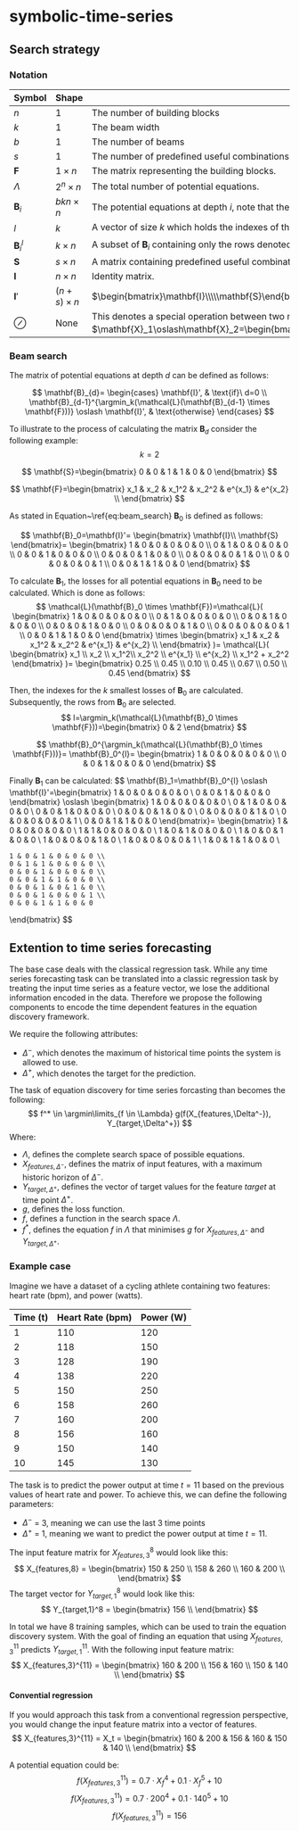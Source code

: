 # symbolic-time-series

## Search strategy

### Notation
|Symbol|Shape|Description|
|---|---|---|
|$n$|$1$|The number of building blocks|
|$k$|$1$|The beam width|
|$b$|$1$|The number of beams|
|$s$|$1$|The number of predefined useful combinations|
|$\mathbf{F}$|$1\times n$|The matrix representing the building blocks.|
|$\Lambda$|$2^n\times n$|The total number of potential equations.|
|$\mathbf{B}_i$|$bkn\times n$|The potential equations at depth $i$, note that the shape represents an upper bound and is usually smaller due to duplicates.|
|$l$|$k$|A vector of size $k$ which holds the indexes of the rows of $\mathbf{B}_i$ which produce the lowest losses.|
|$\mathbf{B}_i^{l}$|$k\times n$|A subset of $\mathbf{B}_i$ containing only the rows denoted in $l$.|
|$\mathbf{S}$|$s\times n$|A matrix containing predefined useful combination of building blocks.|
|$\mathbf{I}$|$n\times n$|Identity matrix.|
|$\mathbf{I}'$|$(n+s)\times n$|$\begin{bmatrix}\mathbf{I}\\\\\mathbf{S}\end{bmatrix}$|
|$\oslash$|None|This denotes a special operation between two matrices $\mathbf{X}_1$ and $\mathbf{X}_2$, which are required to have the same shape in dimension 1. It represents:<br>$\mathbf{X}_1\oslash\mathbf{X}_2=\begin{bmatrix}\mathbf{X}_1^0\mid\mathbf{X}_2\\\\\dots\\\\\mathbf{X}_1^n\mid\mathbf{X}_2\end{bmatrix}$|

### Beam search

The matrix of potential equations at depth $d$ can be defined as follows:

$$
    \mathbf{B}_{d}=
    \begin{cases}
      \mathbf{I}', & \text{if}\ d=0 \\
      \mathbf{B}_{d-1}^{\argmin_k(\mathcal{L}(\mathbf{B}_{d-1} \times \mathbf{F}))} \oslash \mathbf{I}', & \text{otherwise}
    \end{cases}
$$

To illustrate to the process of calculating the matrix $\mathbf{B}_d$ consider the following example:
$$
k = 2
$$

$$
\mathbf{S}=\begin{bmatrix}
    0 & 0 & 1 & 1 & 0 & 0
\end{bmatrix}
$$

$$
\mathbf{F}=\begin{bmatrix}
    x_1 & x_2 & x_1^2 & x_2^2 & e^{x_1} & e^{x_2} \\
\end{bmatrix}
$$

As stated in Equation~\ref{eq:beam_search} $\mathbf{B}_0$ is defined as follows:

$$
\mathbf{B}_0=\mathbf{I}'=
\begin{bmatrix}
    \mathbf{I}\\
    \mathbf{S}
\end{bmatrix}=
\begin{bmatrix}
    1 & 0 & 0 & 0 & 0 & 0 \\
    0 & 1 & 0 & 0 & 0 & 0 \\
    0 & 0 & 1 & 0 & 0 & 0 \\
    0 & 0 & 0 & 1 & 0 & 0 \\
    0 & 0 & 0 & 0 & 1 & 0 \\
    0 & 0 & 0 & 0 & 0 & 1 \\
    0 & 0 & 1 & 1 & 0 & 0 
\end{bmatrix}
$$

To calculate $\mathbf{B}_1$, the losses for all potential equations in $\mathbf{B}_0$ need to be calculated.
Which is done as follows:
$$
\mathcal{L}(\mathbf{B}_0 \times \mathbf{F})=\mathcal{L}(
\begin{bmatrix}
    1 & 0 & 0 & 0 & 0 & 0 \\
    0 & 1 & 0 & 0 & 0 & 0 \\
    0 & 0 & 1 & 0 & 0 & 0 \\
    0 & 0 & 0 & 1 & 0 & 0 \\
    0 & 0 & 0 & 0 & 1 & 0 \\
    0 & 0 & 0 & 0 & 0 & 1 \\
    0 & 0 & 1 & 1 & 0 & 0 
\end{bmatrix} \times 
\begin{bmatrix}
    x_1 & x_2 & x_1^2 & x_2^2 & e^{x_1} & e^{x_2} \\
\end{bmatrix}
)=
\mathcal{L}(
\begin{bmatrix}
    x_1 \\
    x_2 \\
    x_1^2\\
    x_2^2 \\
    e^{x_1} \\
    e^{x_2} \\
    x_1^2 + x_2^2
\end{bmatrix}
)=
\begin{bmatrix}
    0.25 \\
    0.45 \\
    0.10 \\
    0.45 \\
    0.67 \\
    0.50 \\
    0.45
\end{bmatrix}
$$

Then, the indexes for the $k$ smallest losses of $\mathbf{B}_0$ are calculated.
Subsequently, the rows from $\mathbf{B}_0$ are selected.
$$
l=\argmin_k(\mathcal{L}(\mathbf{B}_0 \times \mathbf{F}))=\begin{bmatrix}
    0 & 2 
\end{bmatrix}
$$

$$
\mathbf{B}_0^{\argmin_k(\mathcal{L}(\mathbf{B}_0 \times \mathbf{F}))}=
\mathbf{B}_0^{l}=
\begin{bmatrix}
    1 & 0 & 0 & 0 & 0 & 0 \\
    0 & 0 & 1 & 0 & 0 & 0 
\end{bmatrix}
$$

Finally $\mathbf{B}_1$ can be calculated:
$$
\mathbf{B}_1=\mathbf{B}_0^{l} \oslash \mathbf{I}'=\begin{bmatrix}
    1 & 0 & 0 & 0 & 0 & 0 \\
    0 & 0 & 1 & 0 & 0 & 0 
\end{bmatrix} \oslash \begin{bmatrix}
    1 & 0 & 0 & 0 & 0 & 0 \\
    0 & 1 & 0 & 0 & 0 & 0 \\
    0 & 0 & 1 & 0 & 0 & 0 \\
    0 & 0 & 0 & 1 & 0 & 0 \\
    0 & 0 & 0 & 0 & 1 & 0 \\
    0 & 0 & 0 & 0 & 0 & 1 \\
    0 & 0 & 1 & 1 & 0 & 0 
\end{bmatrix}=
\begin{bmatrix}
    1 & 0 & 0 & 0 & 0 & 0 \\
    1 & 1 & 0 & 0 & 0 & 0 \\
    1 & 0 & 1 & 0 & 0 & 0 \\
    1 & 0 & 0 & 1 & 0 & 0 \\
    1 & 0 & 0 & 0 & 1 & 0 \\
    1 & 0 & 0 & 0 & 0 & 1 \\
    1 & 0 & 1 & 1 & 0 & 0 \\
    
    1 & 0 & 1 & 0 & 0 & 0 \\
    0 & 1 & 1 & 0 & 0 & 0 \\
    0 & 0 & 1 & 0 & 0 & 0 \\
    0 & 0 & 1 & 1 & 0 & 0 \\
    0 & 0 & 1 & 0 & 1 & 0 \\
    0 & 0 & 1 & 0 & 0 & 1 \\
    0 & 0 & 1 & 1 & 0 & 0 
\end{bmatrix}
$$

## Extention to time series forecasting

The base case deals with the classical regression task. 
While any time series forecasting task can be translated into a classic 
regression task by treating the input time series as a feature vector, we
lose the additional information encoded in the data.
Therefore we propose the following components to encode the time dependent
features in the equation discovery framework.

We require the following attributes:
- $\Delta^-$, which denotes the maximum of historical time points the system 
is allowed to use.
- $\Delta^+$, which denotes the target for the prediction.

The task of equation discovery for time series forcasting than becomes the
following:
$$
f^* \in \argmin\limits_{f \in \Lambda} g(f(X_{features,\Delta^-}),
Y_{target,\Delta^+})
$$
Where:
- $\Lambda$, defines the complete search space of possible equations.
- $X_{features,\Delta^-}$, defines the matrix of input features, with a maximum
historic horizon of $\Delta^-$.
- $Y_{target,\Delta^+}$, defines the vector of target values for the feature
$target$ at time point $\Delta^+$.
- $g$, defines the loss function.
- $f$, defines a function in the search space $\Lambda$.
- $f^*$, defines the equation $f$ in $\Lambda$ that minimises $g$ for 
$X_{features,\Delta^-}$ and $Y_{target,\Delta^+}$.

### Example case

Imagine we have a dataset of a cycling athlete containing two features: heart rate (bpm), and power (watts).

| Time (t) | Heart Rate (bpm) | Power (W) |
| -------- | ---------------- | --------- |
| 1        | 110              | 120       |
| 2        | 118              | 150       |
| 3        | 128              | 190       |
| 4        | 138              | 220       |
| 5        | 150              | 250       |
| 6        | 158              | 260       |
| 7        | 160              | 200       |
| 8        | 156              | 160       |
| 9        | 150              | 140       |
| 10       | 145              | 130       |

The task is to predict the power output at time $t=11$ based on the previous values of heart rate and power.
To achieve this, we can define the following parameters:
- $\Delta^-$ = 3, meaning we can use the last 3 time points
- $\Delta^+$ = 1, meaning we want to predict the power output at time $t=11$.

The input feature matrix for $X_{features,3}^8$ would look like this:
$$
X_{features,8} =
\begin{bmatrix}
    150 & 250 \\
    158 & 260 \\
    160 & 200 \\
\end{bmatrix}
$$
The target vector for $Y_{target,1}^8$ would look like this:
$$
Y_{target,1}^8 =
\begin{bmatrix}
    156 \\
\end{bmatrix}
$$

In total we have 8 training samples, which can be used to train the equation discovery system.
With the goal of finding an equation that using $X_{features,3}^{11}$ predicts $Y_{target,1}^{11}$.
With the following input feature matrix:
$$
X_{features,3}^{11} =
\begin{bmatrix}
    160 & 200 \\
    156 & 160 \\
    150 & 140 \\
\end{bmatrix}
$$

#### Convential regression

If you would approach this task from a conventional regression perspective, you would change the input feature matrix into a vector of features.
$$
X_{features,3}^{11} = X_t =
\begin{bmatrix}
    160 & 200 & 156 & 160 & 150 & 140 \\
\end{bmatrix}
$$

A potential equation could be:
$$
f(X_{features,3}^{11}) = 0.7 \cdot X_{f}^4 + 0.1 \cdot X_{f}^5 + 10
$$
$$
f(X_{features,3}^{11}) = 0.7 \cdot 200^4 + 0.1 \cdot 140^5 + 10
$$
$$
f(X_{features,3}^{11}) = 156
$$




